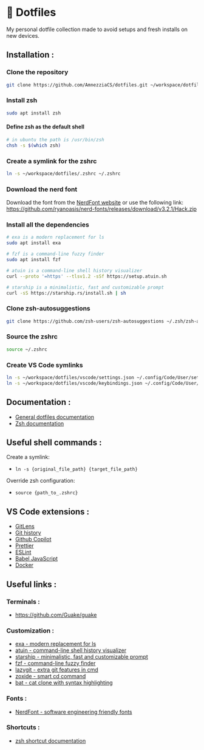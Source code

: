 # 🚀 Dotfiles

My personal dotfile collection made to avoid setups and fresh installs on new devices.

## Installation :

### Clone the repository

```sh
git clone https://github.com/AmnezziaCS/dotfiles.git ~/workspace/dotfiles
```

### Install zsh

```sh
sudo apt install zsh
```

#### Define zsh as the default shell

```sh
# in ubuntu the path is /usr/bin/zsh
chsh -s $(which zsh)
```

### Create a symlink for the zshrc

```sh
ln -s ~/workspace/dotfiles/.zshrc ~/.zshrc
```

### Download the nerd font

Download the font from the [NerdFont website](https://www.nerdfonts.com/font-downloads) or use the following link: https://github.com/ryanoasis/nerd-fonts/releases/download/v3.2.1/Hack.zip

### Install all the dependencies

```sh
# exa is a modern replacement for ls
sudo apt install exa

# fzf is a command-line fuzzy finder
sudo apt install fzf

# atuin is a command-line shell history visualizer
curl --proto '=https' --tlsv1.2 -sSf https://setup.atuin.sh

# starship is a minimalistic, fast and customizable prompt
curl -sS https://starship.rs/install.sh | sh
```

### Clone zsh-autosuggestions

```sh
git clone https://github.com/zsh-users/zsh-autosuggestions ~/.zsh/zsh-autosuggestions
```

### Source the zshrc

```sh
source ~/.zshrc
```

### Create VS Code symlinks

```sh
ln -s ~/workspace/dotfiles/vscode/settings.json ~/.config/Code/User/settings.json -f
ln -s ~/workspace/dotfiles/vscode/keybindings.json ~/.config/Code/User/keybindings.json -f
```

## Documentation :

- [General dotfiles documentation](https://dotfiles.github.io/)
- [Zsh documentation](https://zsh.sourceforge.io/Doc/Release/zsh_toc.html)

## Useful shell commands :

Create a symlink:

- `ln -s {original_file_path} {target_file_path}`

Override zsh configuration:

- `source {path_to_.zshrc}`

## VS Code extensions :

- [GitLens](https://marketplace.visualstudio.com/items?itemName=eamodio.gitlens)
- [Git history](https://marketplace.visualstudio.com/items?itemName=donjayamanne.githistory)
- [Github Copilot](https://marketplace.visualstudio.com/items?itemName=github.copilot)
- [Prettier](https://marketplace.visualstudio.com/items?itemName=esbenp.prettier-vscode)
- [ESLint](https://marketplace.visualstudio.com/items?itemName=dbaeumer.vscode-eslint)
- [Babel JavaScript](https://marketplace.visualstudio.com/items?itemName=mgmcdermott.vscode-language-babel)
- [Docker](https://marketplace.visualstudio.com/items?itemName=ms-azuretools.vscode-docker)

## Useful links :

### Terminals :

- https://github.com/Guake/guake

### Customization :

- [exa - modern replacement for ls](https://the.exa.website/)
- [atuin - command-line shell history visualizer](https://atuin.sh/)
- [starship - minimalistic, fast and customizable prompt](https://starship.rs/)
- [fzf - command-line fuzzy finder](https://github.com/junegunn/fzf)
- [lazygit - extra git features in cmd](https://github.com/jesseduffield/lazygit)
- [zoxide - smart cd command](https://github.com/ajeetdsouza/zoxide)
- [bat - cat clone with syntax highlighting](https://github.com/sharkdp/bat)

### Fonts :

- [NerdFont - software engineering friendly fonts](https://www.nerdfonts.com/font-downloads)

### Shortcuts :

- [zsh shortcut documentation](https://gist.github.com/2KAbhishek/9c6d607e160b0439a186d4fbd1bd81df)
